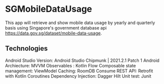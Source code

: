 # SGMobileDataUsage

This app will retrieve and show mobile data usage by yearly and quarterly basis using Singapore's government database api https://data.gov.sg/dataset/mobile-data-usage.

## Technologies

Android Studio Version: Android Studio Chipmunk | 2021.2.1 Patch 1
Android Archiecture: MVVM
Observables : Kotlin Flow
Composable state management: ViewModel
Caching: RoomDB
Consume REST API: Retrofit with Kotlin Coroutines
Dependency Injection: Dagger Hilt
Unit test: Junit

